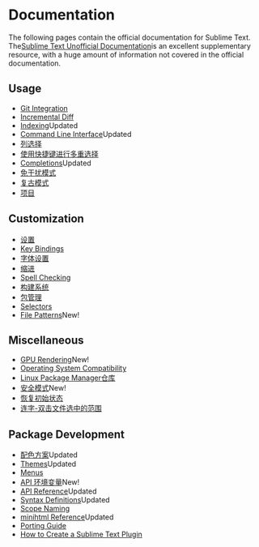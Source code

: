 # Documentation

The following pages contain the official documentation for Sublime Text. The[Sublime Text Unofficial Documentation](https://docs.sublimetext.io/)is an excellent supplementary resource, with a huge amount of information not covered in the official documentation.

## Usage

*   [Git Integration](git_integration)
*   [Incremental Diff](incremental_diff)
*   [Indexing](indexing)Updated
*   [Command Line Interface](command_line)Updated
*   [列选择](column_selection)
*   [使用快捷键进行多重选择](multiple_selection_with_the_keyboard)
*   [Completions](completions)Updated
*   [免干扰模式](distraction_free)
*   [复古模式](vintage)
*   [项目](projects)

## Customization

*   [设置](settings)
*   [Key Bindings](key_bindings)
*   [字体设置](font)
*   [缩进](indentation)
*   [Spell Checking](spell_checking)
*   [构建系统](build_systems)
*   [包管理](packages)
*   [Selectors](selectors)
*   [File Patterns](file_patterns)New!

## Miscellaneous

*   [GPU Rendering](gpu_rendering)New!
*   [Operating System Compatibility](os_compatibility)
*   [Linux Package Manager仓库](linux_repositories)
*   [安全模式](safe_mode)New!
*   [恢复初始状态](revert)
*   [连字-双击文件选中的范围](ligatures)

## Package Development

*   [配色方案](color_schemes)Updated
*   [Themes](themes)Updated
*   [Menus](menus)
*   [API 环境变量](api_environments)New!
*   [API Reference](api_reference)Updated
*   [Syntax Definitions](syntax)Updated
*   [Scope Naming](scope_naming)
*   [minihtml Reference](minihtml)Updated
*   [Porting Guide](porting_guide)
*   [How to Create a Sublime Text Plugin](http://net.tutsplus.com/tutorials/python-tutorials/how-to-create-a-sublime-text-2-plugin/)